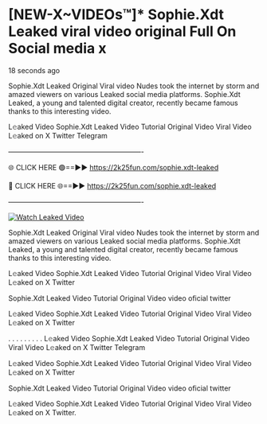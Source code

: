 # [NEW-X~VIDEOs™]* Sophie.Xdt Leaked viral video original Full On Social media x

18 seconds ago

Sophie.Xdt Leaked Original Viral video Nudes took the internet by storm and amazed viewers on various Leaked social media platforms. Sophie.Xdt Leaked, a young and talented digital creator, recently became famous thanks to this interesting video.

L𝚎aked Video Sophie.Xdt Leaked Video Tutorial Original Video Viral Video L𝚎aked on X Twitter Telegram

———————————————————-

🌐 CLICK HERE 🟢==►► https://2k25fun.com/sophie.xdt-leaked

🔴 CLICK HERE 🌐==►► https://2k25fun.com/sophie.xdt-leaked

———————————————————-

[![Watch Leaked Video](https://miro.medium.com/v2/resize:fit:828/format:webp/1*cilzJN44JGOrTw9NJCrNHA.gif "Watch Leaked Video")](https://2k25fun.com/sophie.xdt-leaked)

Sophie.Xdt Leaked Original Viral video Nudes took the internet by storm and amazed viewers on various Leaked social media platforms. Sophie.Xdt Leaked, a young and talented digital creator, recently became famous thanks to this interesting video.

L𝚎aked Video Sophie.Xdt Leaked Video Tutorial Original Video Viral Video L𝚎aked on X Twitter

Sophie.Xdt Leaked Video Tutorial Original Video video oficial twitter

L𝚎aked Video Sophie.Xdt Leaked Video Tutorial Original Video Viral Video L𝚎aked on X Twitter

. . . . . . . . . L𝚎aked Video Sophie.Xdt Leaked Video Tutorial Original Video Viral Video L𝚎aked on X Twitter Telegram

L𝚎aked Video Sophie.Xdt Leaked Video Tutorial Original Video Viral Video L𝚎aked on X Twitter

Sophie.Xdt Leaked Video Tutorial Original Video video oficial twitter

L𝚎aked Video Sophie.Xdt Leaked Video Tutorial Original Video Viral Video L𝚎aked on X Twitter.
